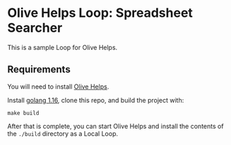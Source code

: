 # Olive Helps Loop: Spreadsheet Searcher

This is a sample Loop for Olive Helps. 

## Requirements

You will need to install [Olive Helps](https://oliveai.com/olive-helps/).

Install [golang 1.16](https://golang.org/), clone this repo, and build the project with:
```shell
make build
```

After that is complete, you can start Olive Helps and install the contents of the `./build` directory as a Local Loop.
